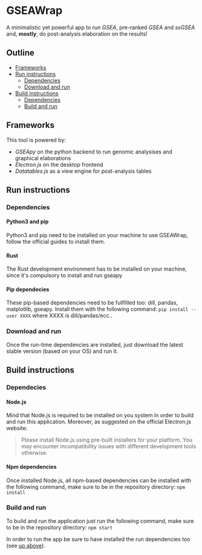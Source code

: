 # GSEAWrap

A minimalistic yet powerful app to run *GSEA*, pre-ranked *GSEA* and *ssGSEA* and, **mostly**, do post-analysis elaboration on the results!

## Outline

- [Frameworks](#frameworks)
- [Run instructions](#run-instructions)
  - [Dependencies](#dependecies)
  - [Download and run](#download-and-run)
- [Build instructions](#build-instructions)
  - [Dependencies](#dependencies)
  - [Build and run](#build-and-run)

## Frameworks

This tool is powered by:

- *GSEApy* on the python backend to run genomic analysises and graphical elaborations
- *Electron.js* on the desktop frontend
- *Datatables.js* as a view engine for post-analysis tables

## Run instructions

### Dependencies

#### Python3 and pip

Python3 and pip need to be installed on your machine to use GSEAWrap, follow the official guides to install them.

#### Rust

The Rust development environment has to be installed on your machine, since it's compulsory to install and run gseapy

#### Pip dependecies

These pip-based dependencies need to be fullfilled too: dill, pandas, matplotlib, gseapy.
Install them with the following command:
`pip install --user XXXX` where XXXX is dill/pandas/ecc..

### Download and run

Once the run-time dependencies are installed, just download the latest stable version (based on your OS) and run it.

## Build instructions

### Dependecies

#### Node.js

Mind that Node.js is required to be installed on you system in order to build and run this application.
Moreover, as suggested on the official Electron.js website:
> Please install Node.js using pre-built installers for your platform. You may encounter incompatibility issues with different development tools otherwise.
>

#### Npm dependencies

Once installed Node.js, all npm-based dependencies can be installed with the following command, make sure to be in the repository directory:
`npm install`

### Build and run

To build and run the application just run the following command, make sure to be in the repository directory:
`npm start`

In order to run the app be sure to have installed the run dependencies too (see [up above](#run-dependencies)).
